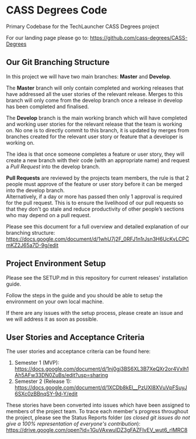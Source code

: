 # CASS Degrees Code
Primary Codebase for the TechLauncher CASS Degrees project

For our landing page please go to: https://github.com/cass-degrees/CASS-Degrees

## Our Git Branching Structure
In this project we will have two main branches: **Master** and **Develop**.

The **Master** branch will only contain completed and working releases that have addressed all the user stories of the relevant release. 
Merges to this branch will only come from the develop branch once a release in develop has been completed and finalised.

The **Develop** branch is the main working branch which will have completed and working user stories for the relevant release that the team is working on.
No one is to directly commit to this branch, it is updated by merges from branches created for the relevant user story or feature that a developer is working on.

The idea is that once someone completes a feature or user story, they will create a new branch with their code (with an appropriate name) and request a *Pull Request* into
the develop branch.

**Pull Requests** are reviewed by the projects team members, the rule is that 2 people must approve of the feature or user story before it can be merged into the develop branch.   
Alternatively, if a day or more has passed then only 1 approval is required for the pull request. This is to ensure the livelihood of our pull requests so that they don't go stale and reduce productivity of other people’s sections who may depend on a pull request.

Please see this document for a full overview and detailed explanation of our branching structure: https://docs.google.com/document/d/1whU7j2F_0RFJ1n1rJsn3H6UcKvLCPCmKZ2J65a7D-9g/edit

## Project Environment Setup 
Please see the SETUP.md in this repository for current releases' installation guide.

Follow the steps in the guide and you should be able to setup the environment on your own local machine.

If there are any issues with the setup process, please create an issue and we will address it as soon as possible.

## User Stories and Acceptance Criteria
The user stories and acceptance criteria can be found here:
1. Semester 1 (MVP): https://docs.google.com/document/d/1nj0gj3BS6XL3B7XeQXr2or4Vxlh1Ah5AFw33DN0ZuBs/edit?usp=sharing
2. Semester 2 (Release 1): https://docs.google.com/document/d/1XCDb8kEl__PzUXI8XVuVpFSuyJ6SXc0zBBnqSY-9d-Y/edit

These stories have been converted into issues which have been assigned to members of the project team.
To trace each member's progress throughout the project, please see the Status Reports folder (_as closed git issues do not give a 100% representation of everyone's contribution_): https://drive.google.com/open?id=1GuVAxwuIDZ3gFAZFIvEV_wut6_rlMRC8 
